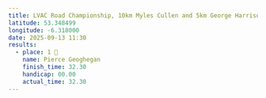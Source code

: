 ```yaml
---
title: LVAC Road Championship, 10km Myles Cullen and 5km George Harrison Trophy
latitude: 53.348499
longitude: -6.318000
date: 2025-09-13 11:30
results:
  - place: 1 🥇
    name: Pierce Geoghegan 
    finish_time: 32.30
    handicap: 00.00
    actual_time: 32.30
---
```

